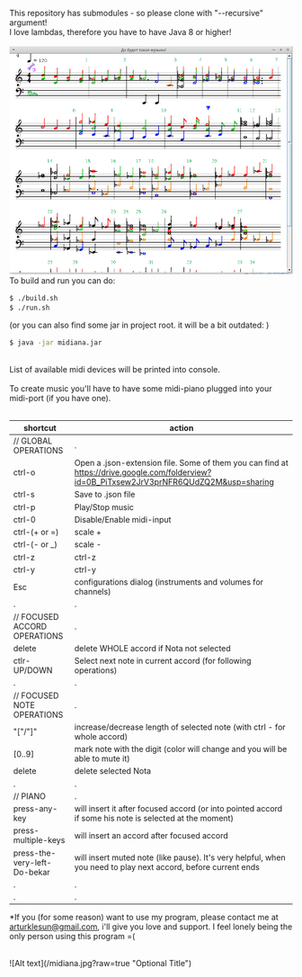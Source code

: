 This repository has submodules - so please clone with "--recursive" argument!<br />
I love lambdas, therefore you have to have Java 8 or higher!<br />
<br />
![Alt text](/midiana_for_git.png?raw=true "Optional Title")
<br />
To build and run you can do: <br />
```sh
$ ./build.sh
$ ./run.sh
```
(or you can also find some jar in project root. it will be a bit outdated: )<br />
```sh
$ java -jar midiana.jar
```
<br />
List of available midi devices will be printed into console.<br />
<br />
To create music you'll have to have some midi-piano plugged into your midi-port (if you have one).<br />
<br />

| shortcut | action |
 -------- | ------ |
| // GLOBAL OPERATIONS | . |
| ctrl-o | Open a .json-extension file. Some of them you can find at https://drive.google.com/folderview?id=0B_PiTxsew2JrV3prNFR6QUdZQ2M&usp=sharing |
| ctrl-s | Save to .json file |
| ctrl-p | Play/Stop music |
| ctrl-0 | Disable/Enable midi-input |
| ctrl-(+ or =) | scale + |
| ctrl-(- or _) | scale - |
| ctrl-z | ctrl-z |
| ctrl-y | ctrl-y |
| Esc | configurations dialog (instruments and volumes for channels) |
| . | . |
| // FOCUSED ACCORD OPERATIONS | . |
| delete | delete WHOLE accord if Nota not selected |
| ctlr-UP/DOWN | Select next note in current accord (for following operations) |
| . | . |
| // FOCUSED NOTE OPERATIONS | . |
| "["/"]" | increase/decrease length of selected note (with ctrl - for whole accord) |
| [0..9] | mark note with the digit (color will change and you will be able to mute it) |
| delete | delete selected Nota |
| . | . |
| // PIANO | . |
| press-any-key | will insert it after focused accord (or into pointed accord if some his note is selected at the moment) |
| press-multiple-keys | will insert an accord after focused accord |
| press-the-very-left-Do-bekar | will insert muted note (like pause). It's very helpful, when you need to play next accord, before current ends |
| . | . |
| . | . |
*If you (for some reason) want to use my program, please contact me at arturklesun@gmail.com, i'll give you love and support. I feel lonely being the only person using this program =( <br />

<br />
![Alt text](/midiana.jpg?raw=true "Optional Title")
<br />
